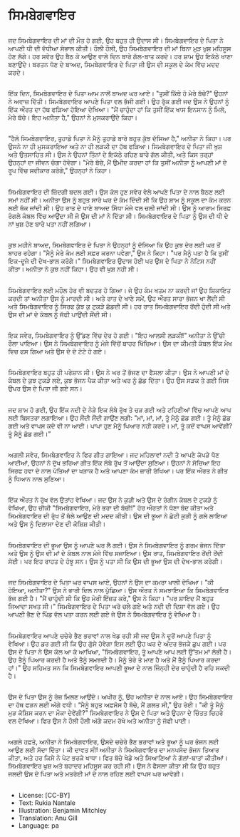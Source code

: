 # ਸਿਮਬੇਗਵਾਇਰ

##
ਜਦ ਸਿਮਬੇਗਵਾਇਰ ਦੀ ਮਾਂ ਦੀ ਮੌਤ ਹੋ ਗਈ, ਉਹ ਬਹੁਤ ਹੀ ਉਦਾਸ ਸੀ। ਸਿਮਬੇਗਵਾਇਰ ਦੇ ਪਿਤਾ ਨੇ ਆਪਣੀ ਧੀ ਦੀ ਵੱਧੀਆ ਸੰਭਾਲ ਕੀਤੀ। ਹੌਲੀ ਹੌਲੀ, ਉਹ ਸਿਮਬੇਗਵਾਇਰ ਦੀ ਮਾਂ ਬਿਨਾ ਮੁੜ ਖੁਸ਼ ਮਹਿਸੂਸ ਹੋਣ ਲੱਗੇ। ਹਰ ਸਵੇਰ ਉਹ ਬੈਠ ਕੇ ਆਉਣ ਵਾਲੇ ਦਿਨ ਬਾਰੇ ਗੱਲ-ਬਾਤ ਕਰਦੇ। ਹਰ ਸ਼ਾਮ ਉਹ ਇਕੱਠੇ ਖਾਣਾ ਬਣਾਉਂਦੇ। ਬਰਤਨ ਧੋਣ ਦੇ ਬਾਅਦ, ਸਿਮਬੇਗਵਾਇਰ ਦੇ ਪਿਤਾ ਜੀ ਉਸ ਦੀ ਸਕੂਲ ਦੇ ਕੰਮ ਵਿੱਚ ਮਦਦ ਕਰਦੇ।

##
ਇੱਕ ਦਿਨ, ਸਿਮਬੇਗਵਾਇਰ ਦੇ ਪਿਤਾ ਆਮ ਨਾਲੋਂ ਬਾਅਦ ਘਰ ਆਏ। "ਤੁਸੀਂ ਕਿੱਥੇ ਹੋ ਮੇਰੇ ਬੱਚੇ?" ਉਹਨਾਂ ਨੇ ਅਵਾਜ਼ ਦਿੱਤੀ। ਸਿਮਬੇਗਵਾਇਰ ਆਪਣੇ ਪਿਤਾ ਵਲ ਭੱਜੀ ਗਈ। ਉਹ ਰੁੱਕ ਗਈ ਜਦ ਉਸ ਨੇ ਉਹਨਾਂ ਨੂੰ ਇੱਕ ਔਰਤ ਦਾ ਹੱਥ ਫੜਿਆ ਹੋਇਆ ਦੇਖਿਆ। "ਮੈਂ ਚਾਹੁੰਦਾ ਹਾਂ ਕਿ ਤੁਸੀਂ ਇੱਕ ਖਾਸ ਇਨਸਾਨ ਨੂੰ ਮਿਲੋ, ਮੇਰੇ ਬੱਚੇ। ਇਹ ਅਨੀਤਾ ਹੈ," ਉਹਨਾਂ ਨੇ ਮੁਸਕਰਾਉਂਦੇ ਕਿਹਾ।

##
"ਹੈਲੋ ਸਿਮਬੇਗਵਾਇਰ, ਤੁਹਾਡੇ ਪਿਤਾ ਨੇ ਮੈਨੂੰ ਤੁਹਾਡੇ ਬਾਰੇ ਬਹੁਤ ਕੁੱਝ ਦੱਸਿਆ ਹੈ," ਅਨੀਤਾ ਨੇ ਕਿਹਾ। ਪਰ ਉਸਨੇ ਨਾ ਹੀ ਮੁਸਕਰਾਇਆ ਅਤੇ ਨਾ ਹੀ ਲੜਕੀ ਦਾ ਹੱਥ ਫੜਿਆ। ਸਿਮਬੇਗਵਾਇਰ ਦੇ ਪਿਤਾ ਜੀ ਖੁਸ਼ ਅਤੇ ਉਤਸਾਹਿਤ ਸੀ। ਉਸ ਨੇ ਉਹਨਾਂ ਤਿੰਨਾਂ ਦੇ ਇਕੱਠੇ ਰਹਿਣ ਬਾਰੇ ਗੱਲ ਕੀਤੀ, ਅਤੇ ਕਿਸ ਤਰ੍ਹਾਂ ਉਹਨ੍ਹਾਂ ਦਾ ਜੀਵਨ ਚੰਗਾ ਹੋਵੇਗਾ। "ਮੇਰੇ ਬੱਚੇ, ਮੈਂ ਉਮੀਦ ਕਰਦਾ ਹਾਂ ਕਿ ਤੁਸੀਂ ਅਨੀਤਾ ਨੂੰ ਆਪਣੀ ਮਾਂ ਦੇ ਰੂਪ ਵਿੱਚ ਸਵੀਕਾਰ ਕਰੋਗੇ," ਉਹਨ੍ਹਾਂ ਨੇ ਕਿਹਾ।

##
ਸਿਮਬੇਗਵਾਇਰ ਦੀ ਜ਼ਿੰਦਗੀ ਬਦਲ ਗਈ। ਉਸ ਕੋਲ ਹੁਣ ਸਵੇਰ ਵੇਲੇ ਆਪਣੇ ਪਿਤਾ ਦੇ ਨਾਲ ਬੈਠਣ ਲਈ ਸਮਾਂ ਨਹੀਂ ਸੀ। ਅਨੀਤਾ ਉਸ ਨੂੰ ਬਹੁਤ ਸਾਰੇ ਘਰ ਦੇ ਕੰਮ ਦਿੰਦੀ ਸੀ ਕਿ ਉਹ ਸ਼ਾਮ ਨੂੰ ਸਕੂਲ ਦਾ ਕੰਮ ਕਰਨ ਲਈ ਥੱਕ ਜਾਂਦੀ ਸੀ। ਉਹ ਰਾਤ ਦੇ ਖਾਣੇ ਬਾਅਦ ਸਿੱਧਾ ਮੰਜੇ ਵਲ ਚਲੀ ਜਾਂਦੀ ਸੀ। ਉਸ ਨੂੰ ਆਰਾਮ ਸਿਰਫ਼ ਰੰਗਲੇ ਕੰਬਲ ਵਿੱਚ ਆਉਂਦਾ ਸੀ ਜੋ ਉਸ ਦੀ ਮਾਂ ਨੇ ਦਿੱਤਾ ਸੀ। ਸਿਮਬੇਗਵਾਇਰ ਦੇ ਪਿਤਾ ਨੂੰ ਉਸ ਦੀ ਧੀ ਦੇ ਨਾਂ ਖੁਸ਼ ਹੋਣ ਬਾਰੇ ਪਤਾ ਨਹੀਂ ਲਗਿਆ।

##
ਕੁਝ ਮਹੀਨੇ ਬਾਅਦ, ਸਿਮਬੇਗਵਾਇਰ ਦੇ ਪਿਤਾ ਨੇ ਉਹਨ੍ਹਾਂ ਨੂੰ ਦੱਸਿਆ ਕਿ ਉਹ ਕੁਝ ਦੇਰ ਲਈ ਘਰ ਤੋਂ ਬਾਹਰ ਰਹੇਗਾ। "ਮੈਨੂੰ ਮੇਰੇ ਕੰਮ ਲਈ ਸਫ਼ਰ ਕਰਨਾ ਪਵੇਗਾ," ਉਸ ਨੇ ਕਿਹਾ। "ਪਰ ਮੈਨੂੰ ਪਤਾ ਹੈ ਕਿ ਤੁਸੀਂ ਇਕ-ਦੂਜੇ ਦੀ ਦੇਖ-ਭਾਲ ਕਰੋਗੇ।" ਸਿਮਬੇਗਵਾਇਰ ਉਦਾਸ ਹੋਈ ਪਰ ਉਸ ਦੇ ਪਿਤਾ ਨੇ ਨੋਟਿਸ ਨਹੀਂ ਕੀਤਾ। ਅਨੀਤਾ ਨੇ ਕੁਝ ਨਹੀਂ ਕਿਹਾ। ਉਹ ਵੀ ਖੁਸ਼ ਨਹੀ ਸੀ।

##
ਸਿਮਬੇਗਵਾਇਰ ਲਈ ਮਹੌਲ ਹੋਰ ਵੀ ਬਦਤਰ ਹੋ ਗਿਆ। ਜੇ ਉਹ ਕੰਮ ਖਤਮ ਨਾ ਕਰਦੀ ਜਾਂ ਉਹ ਸ਼ਿਕਾਇਤ ਕਰਦੀ ਤਾਂ ਅਨੀਤਾ ਉਸ ਨੂੰ ਮਾਰਦੀ ਸੀ। ਅਤੇ ਰਾਤ ਦੇ ਖਾਣੇ ਸਮੇਂ, ਉਹ ਔਰਤ ਸਾਰਾ ਭੋਜਨ ਖਾ ਲੈਂਦੀ ਸੀ ਅਤੇ ਸਿਮਬੇਗਵਾਇਰ ਨੂੰ ਸਿਰਫ ਕੁੱਝ ਕੁ ਟੁਕੜੇ ਛੱਡਦੀ ਸੀ। ਹਰ ਰਾਤ ਸਿਮਬੇਗਵਾਇਰ ਰੋਂਦੀ ਹੁੰਦੀ ਸੀ ਅਤੇ ਉਸ ਦੀ ਮਾਂ ਦੇ ਕੰਬਲ ਨੂੰ ਜੱਫੀ ਪਾਉਂਦੀ ਸੌਂਦੀ ਸੀ।

##
ਇਕ ਸਵੇਰ, ਸਿਮਬੇਗਵਾਇਰ ਨੂੰ ਉੱਡਣ ਵਿੱਚ ਦੇਰ ਹੋ ਗਈ। "ਇਹ ਆਲਸੀ ਲੜਕੀ!" ਅਨੀਤਾ ਨੇ ਉੱਚੀ ਰੌਲਾ ਪਾਇਆ। ਉਸ ਨੇ ਸਿਮਬੇਗਵਾਇਰ ਨੂੰ ਮੰਜੇ ਵਿੱਚੋਂ ਬਾਹਰ ਖਿੱਚਿਆ। ਉਸ ਦਾ ਕੀਮਤੀ ਕੰਬਲ ਇੱਕ ਮੇਖ ਵਿਚ ਫਸ ਗਿਆ ਅਤੇ ਉਸ ਦੇ ਦੋ ਟੋਟੇ ਹੋ ਗਏ। 

##
ਸਿਮਬੇਗਵਾਇਰ ਬਹੁਤ ਹੀ ਪਰੇਸ਼ਾਨ ਸੀ। ਉਸ ਨੇ ਘਰ ਤੋਂ ਭੱਜਣ ਦਾ ਫੈਸਲਾ ਕੀਤਾ। ਉਸ ਨੇ ਆਪਣੀ ਮਾਂ ਦੇ ਕੰਬਲ ਦੇ ਕੁਝ ਟੁਕੜੇ ਲਏ, ਕੁਝ ਭੋਜਨ ਪੈਕ ਕੀਤਾ ਅਤੇ ਘਰ ਨੂੰ ਛੱਡ ਦਿੱਤਾ। ਉਹ ਉਸ ਸੜਕ ਤੇ ਗਈ ਜਿਸ ਉਪਰ ਉਸ ਦੇ ਪਿਤਾ ਜੀ ਗਏ ਸਨ। 

##
ਜਦ ਸ਼ਾਮ ਹੋ ਗਈ, ਉਹ ਇੱਕ ਨਦੀ ਦੇ ਨੇੜੇ ਇਕ ਲੰਬੇ ਰੁੱਖ ਤੇ ਚੜ ਗਈ ਅਤੇ ਟਹਿਣੀਆਂ ਵਿੱਚ ਆਪਣੇ ਆਪ ਲਈ ਬਿਸਤਰਾ ਲਗਾਇਆ। ਉਹ ਸੌਂਦੀ ਸੌਂਦੀ ਗਾਉਂਣ ਲਗੀ: "ਮਾਂ, ਮਾਂ, ਮਾਂ, ਤੂੰ ਮੈਨੂੰ ਛੱਡ ਗਈ। ਤੂੰ ਮੈਨੂੰ ਛੱਡ ਗਈ ਅਤੇ ਵਾਪਸ ਕਦੇ ਵੀ ਨਾ ਆਈ। ਪਾਪਾ ਹੁਣ ਮੈਨੂੰ ਪਿਆਰ ਨਹੀ ਕਰਦੇ। ਮਾਂ, ਤੂੰ ਕਦੋਂ ਵਾਪਸ ਆਵੇਂਗੀ? ਤੂੰ ਮੈਨੂੰ ਛੱਡ ਗਈ।”

##
ਅਗਲੀ ਸਵੇਰ, ਸਿਮਬੇਗਵਾਇਰ ਨੇ ਫਿਰ ਗੀਤ ਗਾਇਆ। ਜਦ ਮਹਿਲਾਵਾਂ ਨਦੀ ਤੇ ਆਪਣੇ ਕੱਪੜੇ ਧੋਣ ਆਈਆਂ, ਉਹਨਾਂ ਨੇ ਦੁੱਖ ਭਰਿਆ ਗੀਤ ਇੱਕ ਲੰਬੇ ਰੁੱਖ ਤੋਂ ਆਉਂਦਾ ਸੁਣਿਆ। ਉਹਨਾਂ ਨੇ ਸੋਚਿਆ ਇਹ ਸਿਰਫ ਹਵਾ ਦੇ ਨਾਲ ਪੱਤਿਆਂ ਦਾ ਖੜਾਕ ਹੈ ਅਤੇ ਆਪਣਾ ਕੰਮ ਜ਼ਾਰੀ ਰੱਖਿਆ। ਪਰ ਇੱਕ ਔਰਤ ਨੇ ਗੀਤ ਨੂੰ ਧਿਆਨ ਨਾਲ ਸੁਣਿਆ।

##
ਇੱਕ ਔਰਤ ਨੇ ਰੁੱਖ ਵੱਲ ਉਤਾਂਹ ਵੇਖਿਆ। ਜਦ ਉਸ ਨੇ ਕੁੜੀ ਅਤੇ ਉਸ ਦੇ ਰੰਗੀਨ ਕੰਬਲ ਦੇ ਟੁਕੜੇ ਨੂੰ ਵੇਖਿਆ, ਉਹ ਚੀਕੀ "ਸਿਮਬੇਗਵਾਇਰ, ਮੇਰੇ ਭਰਾ ਦੀ ਬੱਚੀ!" ਹੋਰ ਔਰਤਾਂ ਨੇ ਧੋਣਾ ਬੰਦ ਕੀਤਾ ਅਤੇ ਸਿਮਬੇਗਵਾਇਰ ਦੀ ਰੁੱਖ ਤੋਂ ਥੱਲੇ ਆਉਣ ਦੀ ਮਦਦ ਕੀਤੀ। ਉਸ ਦੀ ਭੂਆ ਨੇ ਛੋਟੀ ਕੁੜੀ ਨੂੰ ਗਲੇ ਲਾਇਆ ਅਤੇ ਉਸ ਨੂੰ ਦਿਲਾਸਾ ਦੇਣ ਦੀ ਕੋਸ਼ਿਸ਼ ਕੀਤੀ।

##
ਸਿਮਬੇਗਵਾਇਰ ਦੀ ਭੂਆ ਉਸ ਨੂੰ ਆਪਣੇ ਘਰ ਲੈ ਗਈ। ਉਸ ਨੇ ਸਿਮਬੇਗਵਾਇਰ ਨੂੰ ਗਰਮ ਭੋਜਨ ਦਿੱਤਾ ਅਤੇ ਉਸ ਨੂੰ ਉਸ ਦੀ ਮਾਂ ਦੇ ਕੰਬਲ ਨਾਲ ਮੰਜੇ ਵਿੱਚ ਸਜਾਇਆ। ਉਸ ਰਾਤ, ਸਿਮਬੇਗਵਾਇਰ ਰੋਂਦੀ ਰੋਂਦੀ ਸੋਈ। ਪਰ ਇਹ ਰਾਹਤ ਦੇ ਹੰਝੂ ਸਨ। ਉਸ ਨੂੰ ਪਤਾ ਸੀ ਕਿ ਉਸ ਦੀ ਭੂਆ ਉਸ ਦੀ ਦੇਖ-ਭਾਲ ਕਰੇਗੀ।

##
ਜਦ ਸਿਮਬੇਗਵਾਇਰ ਦੇ ਪਿਤਾ ਘਰ ਵਾਪਸ ਆਏ, ਉਹਨਾਂ ਨੇ ਉਸ ਦਾ ਕਮਰਾ ਖਾਲੀ ਦੇਖਿਆ। "ਕੀ ਹੋਇਆ, ਅਨੀਤਾ?" ਉਸ ਨੇ ਭਾਰੀ ਦਿਲ ਨਾਲ ਪੁੱਛਿਆ। ਉਸ ਔਰਤ ਨੇ ਸਮਝਾਇਆ ਕਿ ਸਿਮਬੇਗਵਾਇਰ ਭੱਜ ਗਈ ਹੈ। "ਮੈਂ ਚਾਹੁੰਦੀ ਸੀ ਕਿ ਉਹ ਮੇਰੀ ਇੱਜ਼ਤ ਕਰੇ," ਉਸ ਨੇ ਕਿਹਾ। "ਪਰ ਸ਼ਾਇਦ ਮੈਂ ਬਹੁਤ ਜਿਆਦਾ ਸਖਤ ਸੀ।" ਸਿਮਬੇਗਵਾਇਰ ਦੇ ਪਿਤਾ ਘਰੋ ਚਲੇ ਗਏ ਅਤੇ ਨਦੀ ਦੀ ਦਿਸ਼ਾ ਵੱਲ ਗਏ। ਉਹ ਆਪਣੀ ਭੈਣ ਦੇ ਪਿੰਡ ਵੱਲ ਪਤਾ ਕਰਨ ਲਈ ਗਏ ਜੇ ਉਸ ਨੇ ਸਿਮਬੇਗਵਾਇਰ ਨੂੰ ਵੇਖਿਆ ਹੈ।

##
ਸਿਮਬੇਗਵਾਇਰ ਆਪਣੇ ਚਚੇਰੇ ਭੈਣ ਭਰਾਵਾਂ ਨਾਲ ਖੇਡ ਰਹੀ ਸੀ ਜਦ ਉਸ ਨੇ ਦੂਰੋਂ ਆਪਣੇ ਪਿਤਾ ਨੂੰ ਵੇਖਿਆ। ਉਹ ਡਰ ਗਈ ਸੀ ਕਿ ਉਹ ਗੁੱਸੇ ਹੋਵੇਗਾ ਇਸ ਲਈ ਉਹ ਘਰ ਦੇ ਅੰਦਰ ਭੱਜਕੇ ਛੁਪ ਗਈ। ਪਰ ਉਸ ਦੇ ਪਿਤਾ ਨੇ ਉਸ ਕੋਲ ਆ ਕੇ ਆਖਿਆ, "ਸਿਮਬੇਗਵਾਇਰ, ਤੂੰ ਆਪਣੇ ਆਪ ਲਈ ਉੱਤਮ ਮਾਂ ਲੱਭੀ ਹੈ। ਉਹ ਤੈਨੂੰ ਪਿਆਰ ਕਰਦੀ ਹੈ ਅਤੇ ਤੈਨੂੰ ਸਮਝਦੀ ਹੈ। ਮੈਨੂੰ ਤੇਰੇ ਤੇ ਮਾਣ ਹੈ ਅਤੇ ਮੈਂ ਤੈਨੂੰ ਪਿਆਰ ਕਰਦਾ ਹਾਂ।" ਉਹ ਸਹਿਮਤ ਸਨ ਕਿ ਸਿਮਬੇਗਵਾਇਰ ਆਪਣੀ ਭੂਆ ਦੇ ਨਾਲ ਜਿੰਨ੍ਹੀ ਦੇਰ ਚਾਹੁੰਦੀ ਹੈ ਰਹਿ ਸਕਦੀ ਹੈ। 

##
ਉਸ ਦੇ ਪਿਤਾ ਉਸ ਨੂੰ ਰੋਜ਼ ਮਿਲਣ ਆਉਂਦੇ। ਅਖੀਰ ਨੂੰ, ਉਹ ਅਨੀਤਾ ਦੇ ਨਾਲ ਆਏ। ਉਹ ਸਿਮਬੇਗਵਾਇਰ ਦਾ ਹੱਥ ਫੜਨ ਲਈ ਅੱਗੇ ਵਧੀ। “ਮੈਨੂੰ ਬਹੁਤ ਅਫ਼ਸੋਸ ਹੈ ਬੱਚੇ, ਮੈਂ ਗ਼ਲਤ ਸੀ," ਉਹ ਰੋਈ। "ਕੀ ਤੂੰ ਮੈਨੂੰ ਮੁੜ ਕੋਸ਼ਿਸ ਕਰਨ ਦਾ ਮੌਕਾ ਦੇਵੇਂਗੀ?" ਸਿਮਬੇਗਵਾਇਰ ਨੇ ਉਸ ਦੇ ਪਿਤਾ ਅਤੇ ਉਹਨਾ ਦੇ ਚਿੰਤਤ ਚਿਹਰੇ ਵਲ ਦੇਖਿਆ। ਫਿਰ ਉਸ ਨੇ ਹੌਲੀ ਹੌਲੀ ਅੱਗੇ ਕਦਮ ਰੱਖੇ ਅਤੇ ਅਨੀਤਾ ਨੂੰ ਜੱਫੀ ਪਾਈ। 

##
ਅਗਲੇ ਹਫ਼ਤੇ, ਅਨੀਤਾ ਨੇ ਸਿਮਬੇਗਵਾਇਰ, ਉਸਦੇ ਚਚੇਰੇ ਭੈਣ ਭਰਾਵਾਂ ਅਤੇ ਭੂਆ ਨੂੰ ਘਰ ਭੋਜਨ ਲਈ ਆਉਣ ਲਈ ਸੱਦਾ ਦਿੱਤਾ। ਕੀ ਦਾਵਤ ਸੀ! ਅਨੀਤਾ ਨੇ ਸਿਮਬੇਗਵਾਇਰ ਦਾ ਮਨਪਸੰਦ ਭੋਜਨ ਤਿਆਰ ਕੀਤਾ, ਅਤੇ ਹਰ ਕਿਸੇ ਨੇ ਪੇਟ ਭਰਕੇ ਖਾਧਾ। ਫਿਰ ਬੱਚੇ ਖੇਡੇ ਅਤੇ ਸਿਆਣਿਆਂ ਨੇ ਗੱਲਾਂ-ਬਾਤਾਂ ਕੀਤੀਆਂ। ਸਿਮਬੇਗਵਾਇਰ ਖੁਸ਼ ਅਤੇ ਬਹਾਦਰ ਮਹਿਸੂਸ ਕਰ ਰਹੀ ਸੀ। ਉਸ ਨੇ ਫੈਸਲਾ ਕੀਤਾ ਸੀ ਕਿ ਉਹ ਬਹੁਤ ਜਲਦੀ ਉਸ ਦੇ ਪਿਤਾ ਅਤੇ ਮਤਰੇਈ ਮਾਂ ਦੇ ਨਾਲ ਰਹਿਣ ਲਈ ਵਾਪਸ ਘਰ ਆਵੇਗੀ।

##
* License: [CC-BY]
* Text: Rukia Nantale
* Illustration: Benjamin Mitchley
* Translation: Anu Gill
* Language: pa
